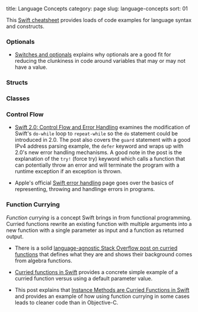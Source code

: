 title: Language Concepts
category: page
slug: language-concepts
sort: 01


This 
[Swift cheatsheet](http://mhm5000.gitbooks.io/swift-cheat-sheet/content/index.html)
provides loads of code examples for language syntax and constructs.


### Optionals
* [Switches and optionals](https://thatthinginswift.com/switch-unwrap-shortcut/)  explains why optionals are a good fit for reducing the clunkiness in code
  around variables that may or may not have a value.


### Structs


### Classes


### Control Flow
* [Swift 2.0: Control Flow and Error Handling](http://austinzheng.com/2015/06/08/swift-2-control-flow/)
  examines the modification of Swift's `do-while` loop to `repeat-while` so
  the `do` statement could be introduced in 2.0. The post also covers the
  `guard` statement with a good IPv4 address parsing example, the `defer`
  keyword and wraps up with 2.0's new error handling mechanisms. A good note
  in the post is the explanation of the `try!` (force try) keyword which
  calls a function that can potentially throw an error and will terminate the
  program with a runtime exception if an exception is thrown.

* Apple's official [Swift error handling](https://developer.apple.com/library/prerelease/ios/documentation/Swift/Conceptual/Swift_Programming_Language/ErrorHandling.html)
  page goes over the basics of representing, throwing and handlinge errors in
  programs.


### Function Currying
*Function currying* is a concept Swift brings in from functional programming. 
Curried functions rewrite an existing function with multiple arguments into 
a new function with a single parameter as input and a function as returned
output.

* There is a solid 
  [language-agnostic Stack Overflow post on curried functions](http://stackoverflow.com/questions/36314/what-is-currying)
  that defines what they are and shows their background comes from algebra
  functions.

* [Curried functions in Swift](http://ijoshsmith.com/2014/06/09/curried-functions-in-swift/)
  provides a concrete simple example of a curried function versus using a
  default parameter value.

* This post explains that 
  [Instance Methods are Curried Functions in Swift](http://oleb.net/blog/2014/07/swift-instance-methods-curried-functions/)
  and provides an example of how using function currying in some cases leads
  to cleaner code than in Objective-C.
